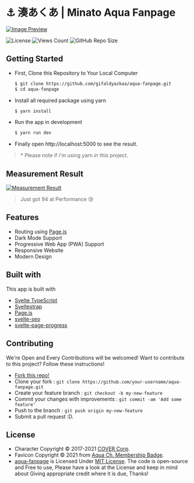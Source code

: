 # ⚓ 湊あくあ | Minato Aqua Fanpage

[![Image Preview](https://cdn.upload.systems/uploads/psUYhn2p.png)](https://aqua-fanpage.vercel.app/)

![License](https://img.shields.io/github/license/gifaldyazkaa/aqua-fanpage?style=for-the-badge) ![Views Count](https://visitor-badges.glitch.me?username=gifaldyazkaa&repo=aqua-fanpage&label=VIEWS&style=for-the-badge&color=%23457BFF&token=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&contentType=svg)
![GitHub Repo Size](https://img.shields.io/github/repo-size/gifaldyazkaa/aqua-fanpage?style=for-the-badge)

## Getting Started

- First, Clone this Repository to Your Local Computer

  ```sh
  $ git clone https://github.com/gifaldyazkaa/aqua-fanpage.git
  $ cd aqua-fanpage
  ```

- Install all required package using yarn

  ```sh
  $ yarn install
  ```

- Run the app in development

  ```sh
  $ yarn run dev
  ```

- Finally open http://localhost:5000 to see the result.

> \* Please note if i'm using yarn in this project.

## Measurement Result

[![Measurement Result](https://cdn.upload.systems/uploads/zciqNVXO.png)](https://web.dev/measure)

> Just got 94 at Performance 😢

## Features

- Routing using [Page.js](https://npmjs.com/package/page)
- Dark Mode Support
- Progressive Web App (PWA) Support
- Responsive Website
- Modern Design

## Built with

This app is built with

- [Svelte TypeScript](https://svelte.dev)
- [Sveltestrap](https://sveltestrap.js.org)
- [Page.js](https://npmjs.com/package/page)
- [svelte-seo](https://github.com/artiebits/svelte-seo)
- [svelte-page-progress](https://www.npmjs.com/package/svelte-page-progress)

## Contributing

We're Open and Every Contributions will be welcomed! Want to contribute to this project? Follow these instructions!

- [Fork this repo!](https://github.com/gifaldyazkaa/aqua-fanpage/fork)
- Clone your fork : `git clone https://github.com/your-username/aqua-fanpage.git`
- Create your feature branch : `git checkout -b my-new-feature`
- Commit your changes with improvements : `git commit -am 'Add some feature'`
- Push to the branch : `git push origin my-new-feature`
- Submit a pull request :D.

## License

- Character Copyright &copy; 2017-2021 [COVER Corp](https://cover-corp.com).
- Favicon Copyright &copy; 2021 from [Aqua Ch. Membership Badge](https://www.youtube.com/channel/UC1opHUrw8rvnsadT-iGp7Cg/join).
- [aqua-fanpage](#) is Licensed Under [MIT License](https://github.com/gifaldyazkaa/aqua-fanpage/blob/master/LICENSE). The code is open-source and Free to use, Please have a look at the License and keep in mind about Giving appropriate credit where it is due, Thanks!
